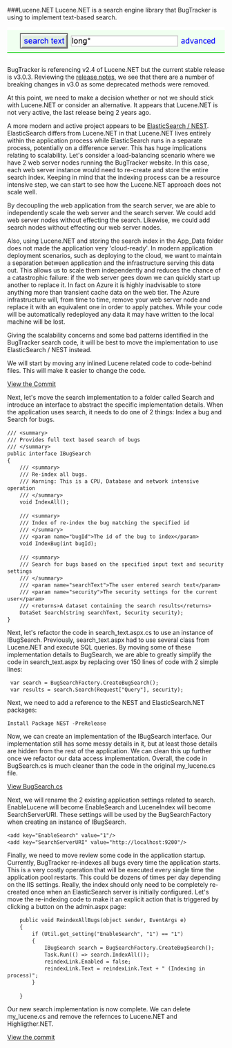 ###Lucene.NET
Lucene.NET is a search engine library that BugTracker is using to implement text-based search.

![BugTracker Search Box](./Images/SearchBox.png)

BugTracker is referencing v2.4 of Lucene.NET but the current stable release is v3.0.3. Reviewing the [release notes](https://svn.apache.org/repos/asf/lucene.net/tags/Lucene.Net_3_0_3_RC2_final/CHANGES.txt), we see that there are a number of breaking changes in v3.0 as some deprecated methods were removed.

At this point, we need to make a decision whether or not we should stick with Lucene.NET or consider an alternative. It appears that Lucene.NET is not very active, the last release being 2 years ago.

A more modern and active project appears to be [ElasticSearch / NEST](https://github.com/elasticsearch/elasticsearch-net). ElasticSearch differs from Lucene.NET in that Lucene.NET lives entirely within the application process while ElasticSearch runs in a separate process, potentially on a difference server. This has huge implications relating to scalability. Let's consider a load-balancing scenario where we have 2 web server nodes running the BugTracker website. In this case, each web server instance would need to re-create and store the entire search index. Keeping in mind that the indexing process can be a resource intensive step, we can start to see how the Lucene.NET approach does not scale well.

By decoupling the web application from the search server, we are able to independently scale the web server and the search server. We could add web server nodes without effecting the search. Likewise, we could add search nodes without effecting our web server nodes.

Also, using Lucene.NET and storing the search index in the App_Data folder does not made the application very 'cloud-ready'.
In modern application deployment scenarios, such as deploying to the cloud, we want to maintain a separation between application and the infrastructure serving this data out. This allows us to scale them independently and reduces the chance of a catastrophic failure: if the web server gees down we can quickly start up another to replace it. In fact on Azure it is highly inadvisable to store anything more than transient cache data on the web tier. The Azure infrastructure will, from time to time, remove your web server node and replace it with an equivalent one in order to apply patches. While your code will be automatically redeployed any data it may have written to the local machine will be lost.

Giving the scalability concerns and some bad patterns identified in the BugTracker search code, it will be best to move the implementation to use ElasticSearch / NEST instead.

We will start by moving any inlined Lucene related code to code-behind files. This will make it easier to change the code.

[View the Commit](https://github.com/dpaquette/BugTracker.NET/commit/9577e2af0b34b0533297668f79c93c9760b13107)

Next, let's move the search implementation to a folder called Search and introduce an interface to abstract the specific implementation details. When the application uses search, it needs to do one of 2 things: Index a bug and Search for bugs.

    /// <summary>
    /// Provides full text based search of bugs
    /// </summary>
    public interface IBugSearch
    {
        /// <summary>
        /// Re-index all bugs.
        /// Warning: This is a CPU, Database and network intensive operation
        /// </summary>
        void IndexAll();

        /// <summary>
        /// Index of re-index the bug matching the specified id
        /// </summary>
        /// <param name="bugId">The id of the bug to index</param>
        void IndexBug(int bugId);

        /// <summary>
        /// Search for bugs based on the specified input text and security settings
        /// </summary>
        /// <param name="searchText">The user entered search text</param>
        /// <param name="security">The security settings for the current user</param>
        /// <returns>A dataset containing the search results</returns>
        DataSet Search(string searchText, Security security);
    }



Next, let's refactor the code in search_text.aspx.cs to use an instance of IBugSearch. Previously, search_text.aspx had to use several class from Lucene.NET and execute SQL queries. By moving some of these implementation details to BugSearch, we are able to greatly simplify the code in search_text.aspx by replacing over 150 lines of code with 2 simple lines:

     var search = BugSearchFactory.CreateBugSearch();
     var results = search.Search(Request["Query"], security);

Next, we need to add a reference to the NEST and ElasticSearch.NET packages:

    Install Package NEST -PreRelease

Now, we can create an implementation of the IBugSearch interface. Our implementation still has some messy details in it, but at least those details are hidden from the rest of the application. We can clean this up further once we refactor our data access implementation. Overall, the code in BugSearch.cs is much cleaner than the code in the original my_lucene.cs file.

[View BugSearch.cs](https://github.com/dpaquette/BugTracker.NET/blob/fdc471e0ce4900573d61e8873e2c662f94a62dce/src/BugTracker.Web/Search/BugSearch.cs)

Next, we will rename the 2 existing application settings related to search. EnableLucene will become EnableSearch and LuceneIndex will become SearchServerURI. These settings will be used by the BugSearchFactory when creating an instance of IBugSearch.

    <add key="EnableSearch" value="1"/>
    <add key="SearchServerURI" value="http://localhost:9200"/>

Finally, we need to move review some code in the application startup. Currently, BugTracker re-indexes all bugs every time the application starts. This is a very costly operation that will be executed every single time the application pool restarts. This could be dozens of times per day depending on the IIS settings. Really, the index should only need to be completely re-created once when an ElasticSearch server is initially configured. Let's move the re-indexing code to make it an explicit action that is triggered by clicking a button on the admin.aspx page:

        public void ReindexAllBugs(object sender, EventArgs e)
        {
            if (Util.get_setting("EnableSearch", "1") == "1")
            {
                IBugSearch search = BugSearchFactory.CreateBugSearch();
                Task.Run(() => search.IndexAll());
                reindexLink.Enabled = false;
                reindexLink.Text = reindexLink.Text + " (Indexing in process)";
            }

        }

Our new search implementation is now complete. We can delete my_lucene.cs and remove the refernces to Lucene.NET and Highligther.NET.

[View the commit](https://github.com/dpaquette/BugTracker.NET/commit/fdc471e0ce4900573d61e8873e2c662f94a62dce)
